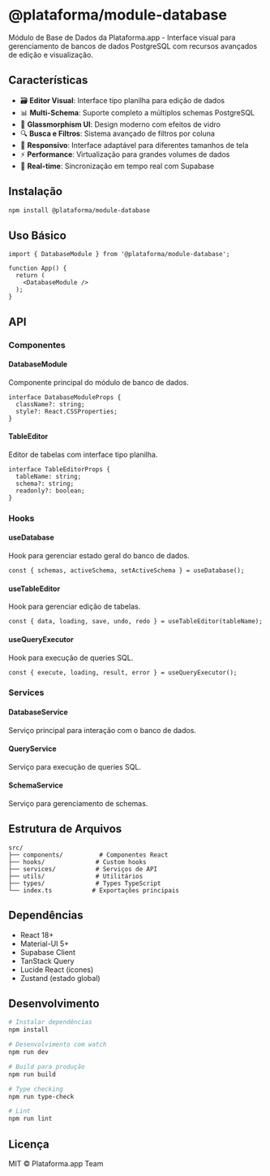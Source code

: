 # @plataforma/module-database

Módulo de Base de Dados da Plataforma.app - Interface visual para gerenciamento de bancos de dados PostgreSQL com recursos avançados de edição e visualização.

## Características

- 🗃️ **Editor Visual**: Interface tipo planilha para edição de dados
- 📊 **Multi-Schema**: Suporte completo a múltiplos schemas PostgreSQL
- 🎨 **Glassmorphism UI**: Design moderno com efeitos de vidro
- 🔍 **Busca e Filtros**: Sistema avançado de filtros por coluna
- 📱 **Responsivo**: Interface adaptável para diferentes tamanhos de tela
- ⚡ **Performance**: Virtualização para grandes volumes de dados
- 🔄 **Real-time**: Sincronização em tempo real com Supabase

## Instalação

```bash
npm install @plataforma/module-database
```

## Uso Básico

```tsx
import { DatabaseModule } from '@plataforma/module-database';

function App() {
  return (
    <DatabaseModule />
  );
}
```

## API

### Componentes

#### DatabaseModule
Componente principal do módulo de banco de dados.

```tsx
interface DatabaseModuleProps {
  className?: string;
  style?: React.CSSProperties;
}
```

#### TableEditor
Editor de tabelas com interface tipo planilha.

```tsx
interface TableEditorProps {
  tableName: string;
  schema?: string;
  readonly?: boolean;
}
```

### Hooks

#### useDatabase
Hook para gerenciar estado geral do banco de dados.

```tsx
const { schemas, activeSchema, setActiveSchema } = useDatabase();
```

#### useTableEditor
Hook para gerenciar edição de tabelas.

```tsx
const { data, loading, save, undo, redo } = useTableEditor(tableName);
```

#### useQueryExecutor
Hook para execução de queries SQL.

```tsx
const { execute, loading, result, error } = useQueryExecutor();
```

### Services

#### DatabaseService
Serviço principal para interação com o banco de dados.

#### QueryService
Serviço para execução de queries SQL.

#### SchemaService
Serviço para gerenciamento de schemas.

## Estrutura de Arquivos

```
src/
├── components/          # Componentes React
├── hooks/              # Custom hooks
├── services/           # Serviços de API
├── utils/              # Utilitários
├── types/              # Types TypeScript
└── index.ts           # Exportações principais
```

## Dependências

- React 18+
- Material-UI 5+
- Supabase Client
- TanStack Query
- Lucide React (ícones)
- Zustand (estado global)

## Desenvolvimento

```bash
# Instalar dependências
npm install

# Desenvolvimento com watch
npm run dev

# Build para produção
npm run build

# Type checking
npm run type-check

# Lint
npm run lint
```

## Licença

MIT © Plataforma.app Team